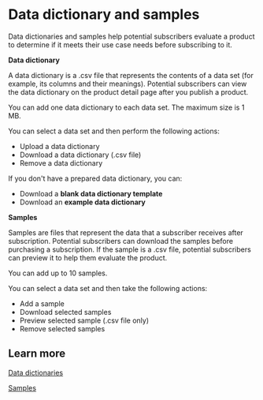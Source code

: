 # Data dictionary and samples<a name="hp-product-view-data-dictionaries"></a>

Data dictionaries and samples help potential subscribers evaluate a product to determine if it meets their use case needs before subscribing to it\. 

**Data dictionary**

A data dictionary is a \.csv file that represents the contents of a data set \(for example, its columns and their meanings\)\. Potential subscribers can view the data dictionary on the product detail page after you publish a product\.

You can add one data dictionary to each data set\. The maximum size is 1 MB\.

You can select a data set and then perform the following actions: 
+ Upload a data dictionary
+ Download a data dictionary \(\.csv file\)
+ Remove a data dictionary

If you don't have a prepared data dictionary, you can:
+ Download a **blank data dictionary template**
+ Download an **example data dictionary**

**Samples**

Samples are files that represent the data that a subscriber receives after subscription\. Potential subscribers can download the samples before purchasing a subscription\. If the sample is a \.csv file, potential subscribers can preview it to help them evaluate the product\.

You can add up to 10 samples\.

You can select a data set and then take the following actions: 
+ Add a sample
+ Download selected samples
+ Preview selected sample \(\.csv file only\)
+ Remove selected samples

## Learn more<a name="hp-help-panel-learn"></a>

[Data dictionaries](https://docs.aws.amazon.com/data-exchange/latest/userguide/product-details.html?icmpid=docs_data-exchange_help_panel_hp_help_panel#data-dictionaries-pro)

[Samples](https://docs.aws.amazon.com/data-exchange/latest/userguide/product-details.html?icmpid=docs_data-exchange_help_panel_hp_help_panel#samples-pro)